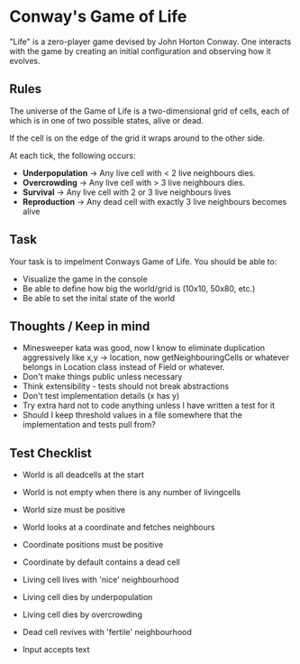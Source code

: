 # Conway's Game of Life

"Life" is a zero-player game devised by John Horton Conway. One interacts with the game by creating an initial configuration and observing how it evolves.

## Rules

The universe of the Game of Life is a two-dimensional grid of cells, each of which is in one of two possible states, alive or dead.

If the cell is on the edge of the grid it wraps around to the other side.

At each tick, the following occurs:
* **Underpopulation** &rarr; Any live cell with < 2 live neighbours dies.
* **Overcrowding** &rarr; Any live cell with > 3 live neighbours dies.
* **Survival** &rarr; Any live cell with 2 or 3 live neighbours lives
* **Reproduction** &rarr; Any dead cell with exactly 3 live neighbours becomes alive

## Task

Your task is to impelment Conways Game of Life. You should be able to:
* Visualize the game in the console
* Be able to define how big the world/grid is (10x10, 50x80, etc.)
* Be able to set the inital state of the world

## Thoughts / Keep in mind
* Minesweeper kata was good, now I know to eliminate duplication aggressively like x,y -> location, now getNeighbouringCells or whatever belongs in Location class instead of Field or whatever.
* Don't make things public unless necessary
* Think extensibility - tests should not break abstractions
* Don't test implementation details (x has y)
* Try extra hard not to code anything unless I have written a test for it
* Should I keep threshold values in a file somewhere that the implementation and tests pull from?


## Test Checklist
* World is all deadcells at the start
* World is not empty when there is any number of livingcells
* World size must be positive
* World looks at a coordinate and fetches neighbours

* Coordinate positions must be positive
* Coordinate by default contains a dead cell

* Living cell lives with 'nice' neighbourhood
* Living cell dies by underpopulation
* Living cell dies by overcrowding

* Dead cell revives with 'fertile' neighbourhood

* Input accepts text